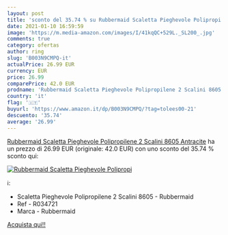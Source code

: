 ```yaml
---
layout: post
title: 'sconto del 35.74 % su Rubbermaid Scaletta Pieghevole Polipropi  '
date: 2021-01-10 16:59:59
image: 'https://m.media-amazon.com/images/I/41kqQC+529L._SL200_.jpg'
comments: true
category: ofertas
author: ring
slug: 'B003N9CMPQ-it'
actualPrice: 26.99 EUR
currency: EUR
price: 26.99
comparePrice: 42.0 EUR
prodname: 'Rubbermaid Scaletta Pieghevole Polipropilene 2 Scalini 8605  Antracite'
country: 'it'
flag: '🇮🇹'
buyurl: 'https://www.amazon.it/dp/B003N9CMPQ/?tag=tolees00-21'
descuento: '35.74'
average: '26.99'
---
```


[Rubbermaid Scaletta Pieghevole Polipropilene 2 Scalini 8605  Antracite](https://www.amazon.it/dp/B003N9CMPQ/?tag=tolees00-21) ha un prezzo di 26.99 EUR (originale: 42.0 EUR) con uno sconto del 35.74 % sconto qui:

[![Rubbermaid Scaletta Pieghevole Polipropi](https://m.media-amazon.com/images/I/41kqQC+529L._SL200_.jpg)](https://www.amazon.it/dp/B003N9CMPQ/?tag=tolees00-21)

ℹ️:

- Scaletta Pieghevole Polipropilene 2 Scalini 8605 - Rubbermaid
- Ref - R034721
- Marca - Rubbermaid

[Acquista qui!!](https://www.amazon.it/dp/B003N9CMPQ/?tag=tolees00-21)
